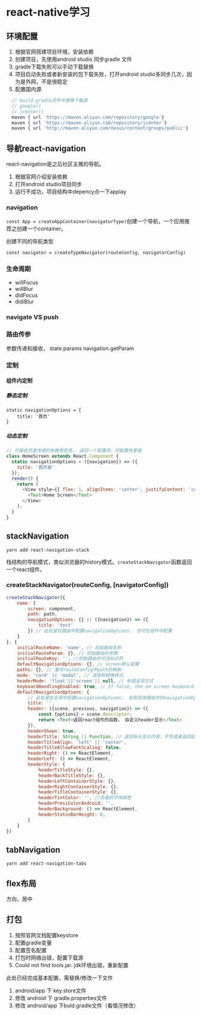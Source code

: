 # react-native学习

## 环境配置

1. 根据官网搭建项目环境，安装依赖
2. 创建项目，先使用android studio 同步gradle 文件
3. gradle下载失败可以手动下载替换
4. 项目启动失败或者新安装的包下载失败，打开android studio多同步几次，因为是外网，不是很稳定
5. 配置国内源

```js
  // build.gradle文件中替换下载源
  // google()
  // jcenter()
  maven { url 'https://maven.aliyun.com/repository/google'}
  maven { url 'https://maven.aliyun.com/repository/jcenter'}
  maven { url 'http://maven.aliyun.com/nexus/content/groups/public'}
```

## 导航react-navigation

react-navigation是之后社区主推的导航。

1. 根据官网介绍安装依赖
2. 打开android studio项目同步
3. 运行不成功，项目结构中depency点一下applay

### navigation

`const App = createAppContainer(navigatorType)`创建一个导航，一个应用推荐之创建一个container。

创建不同的导航类型

`const navigator = createTypeNavigator(routeConfig, navigatorConfig)`

### 生命周期

- willFocus
- willBlur
- didFocus
- didiBlur

### navigate VS push

### 路由传参

参数传递和接收， state.params navigation.getParam

### 定制

#### 组件内定制

##### 静态定制

``` JS
static navigationOptions = {
    title: '首页'
}
```

##### 动态定制

```js
// 可接收页面传递的参数等信息， 返回一个配置项，可配置性更强
class HomeScreen extends React.Component {
  static navigationOptions = ({navigation}) => ({
    title: '首页是'
  });
  render() {
    return (
      <View style={{ flex: 1, alignItems: 'center', justifyContent: 'center' }}>
        <Text>Home Screen</Text>
      </View>
    );
  }
}
```

## stackNavigation

`yarn add react-navigation-stack`

栈结构的导航模式，类似浏览器的history模式。`createStackNavigator`函数返回一个react组件。

### createStackNavigator(routeConfig, [navigatorConfig])

```js
createStackNavigator({
    name: {
        screen: component,
        path: path,
        navigationOptions: {} || ({navigation}) => ({
            title: 'test'
        }) // 此处是在路由中配置navigationOptions， 也可在组件中配置
    }
}, {
    initialRouteName: 'name', // 初始路由名称
    initialRouteParam: {}, // 初始路由的参数
    initialRouteKey: '', //初始路由的可选标识符
    defaultNavigationOptions: {}, // screen默认配置
    paths: {}, // 重写routeConfig中path的映射
    mode: 'card' || 'modal', // 渲染和转换样式
    headerMode: 'float'||'screen'|| null, // 标题呈现方式
    keyboardHandlingEnabled: true, // If false, the on screen keyboard will NOT automatically dismiss when navigating to a new screen. Defaults to true
    defaultNavigationOptions: {
        // 此处是在全局中配置navigationOptions， 会和具体路由中的navigationOptions合并和覆盖
        title: '',
        header: ({scene, previous, navigation}) => ({
            const {options} = scene.descriptor;
            return <Text>返回react组件的函数， 自定义header显示</Text>
        }),
        headerShown: true,
        headerTitle: String || Function, // 返回标头显示内容，字符或者返回组件的函数
        headerTitleAlign: 'left' || 'center',
        headerTitleAllowFontScaling: false,
        headerRight: () => ReactElement,
        headerLeft: () => ReactElement,
        headerStyle: {
            headerTitleStyle: {},
            headerBackTitleStyle: {},
            headerLeftContainerStyle: {},
            headerRightContainerStyle: {},
            headerTitleContainerStyle: {},
            headerTintColor: '', //页眉的字体颜色
            headerPressColorAndroid: '',
            headerBackground: () => ReactElement,
            headerStatusBarHeight: 0,
        }
    }
})
```

## tabNavigation

`yarn add react-navigation-tabs`

## flex布局

方向，居中

## 打包

1. 按照官网文档配置keystore
2. 配置gradle变量
3. 配置签名配置
4. 打包时网络出错，配置下载源
5. Could not find tools.jar. jdk环境出错，重新配置

此处已经完成基本配置，需替换/修改一下文件

1. android/app 下 key.store文件
2. 修改 android 下 gradle.properties文件
3. 修改 android/app 下buld.gradle文件（看情况修改）
